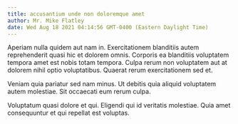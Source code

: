 ```yaml
---
title: accusantium unde non doloremque amet
author: Mr. Mike Flatley
date: Wed Aug 18 2021 04:14:56 GMT-0400 (Eastern Daylight Time)
---
```

Aperiam nulla quidem aut nam in. Exercitationem blanditiis autem reprehenderit quasi hic et dolorem omnis. Corporis ea blanditiis voluptatem tempora amet est nobis totam tempora. Culpa rerum non voluptatem aut at dolorem nihil optio voluptatibus. Quaerat rerum exercitationem sed et.

 Veniam quia pariatur sed nam minus. Ut debitis quia aliquid voluptatem autem molestiae. Sit occaecati eum rerum culpa.

 Voluptatum quasi dolore et qui. Eligendi qui id veritatis molestiae. Quia amet consequuntur et qui repellat est voluptas.